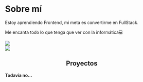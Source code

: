 <h1>Sobre mí</h1>
<p>Estoy aprendiendo Frontend, mi meta es convertirme en FullStack.</p>

<p>Me encanta todo lo que tenga que ver con la informática💻</p>
<div>
    <a href="https://twitter.com/wycha_" target="_blank">
        <img src="https://img.shields.io/twitter/follow/wycha_?&color=0d0d0d&labelColor=222222&label=Twitter&style=flat">
    </a>
</div>
<div>
    <img src="https://img.shields.io/static/v1?label=Contacto&message=contact@wycha.me&color=0d0d0d&labelColor=222222">
</div>
<h2 align= center>Proyectos</h2>
<p><strong>Todavía no...<strong/></p>



